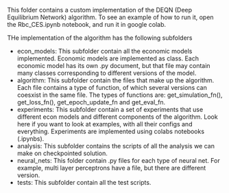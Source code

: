 This folder contains a custom implementation of the DEQN (Deep Equilibrium Network) algorithm. To see an example of how to run it, open the Rbc_CES.ipynb notebook, and run it in google colab.

THe implementation of the algorithm has the following subfolders
- econ_models: This subfolder contain all the economic models implemented. Economic models are implemented as class. Each economic model has its own .py document, but that file may contain many classes corresponding to different versions of the model. 
- algorithm: This subfolder contain the files that make up the algorithm. Each file contains a type of function, of which several versions can coesxist in the same file. The types of functions are: get_simulation_fn(), get_loss_fn(), get_epoch_update_fn and get_eval_fn.
- experiments: This subfolder contain a set of experiments that use different econ models and different components of the algorithm. Look here if you want to look at examples, with all their configs and everything. Experiments are implemented using colabs notebooks (.ipynbs).
- analysis: This subfolder contains the scripts of all the analysis we can make on checkpointed solution.
- neural_nets: This folder contain .py files for each type of neural net. For example, multi layer perceptrons have a file, but there are different version.
- tests: This subfolder contain all the test scripts.
